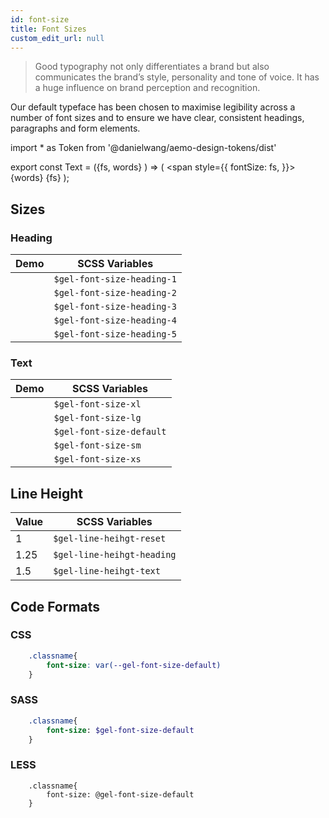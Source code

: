 ```yaml
---
id: font-size
title: Font Sizes
custom_edit_url: null
---
```


>Good typography not only differentiates a brand but also communicates the brand’s style, personality and tone of voice. It has a huge influence on brand perception and recognition. 
     
Our default typeface has been chosen to maximise legibility across a number of font sizes and to ensure we have clear, consistent headings, paragraphs and form elements.

import * as Token from '@danielwang/aemo-design-tokens/dist' 

export const Text = ({fs, words} ) => ( <span style={{
    fontSize: fs,
}}>{words} {fs}</span> );

## Sizes

### Heading

| Demo | SCSS Variables 
|---|---|
| <Text fs={Token.FontSizeHeading1} words="Font size"/> | `$gel-font-size-heading-1` 
| <Text fs={Token.FontSizeHeading2} words="Font size"/> | `$gel-font-size-heading-2` 
| <Text fs={Token.FontSizeHeading3} words="Font size"/> | `$gel-font-size-heading-3` 
| <Text fs={Token.FontSizeHeading4} words="Font size"/> | `$gel-font-size-heading-4` 
| <Text fs={Token.FontSizeHeading5} words="Font size"/> | `$gel-font-size-heading-5`


### Text
| Demo | SCSS Variables 
|---|---|
| <Text fs={Token.FontSizeTextXl} words="Font size"/> | `$gel-font-size-xl` 
| <Text fs={Token.FontSizeTextLg} words="Font size"/> | `$gel-font-size-lg` 
| <Text fs={Token.FontSizeTextDefault} words="Font size"/> | `$gel-font-size-default` 
| <Text fs={Token.FontSizeTextSm} words="Font size"/> | `$gel-font-size-sm` 
| <Text fs={Token.FontSizeTextXs} words="Font size"/> | `$gel-font-size-xs` 

## Line Height

| Value | SCSS Variables 
|---|---|
| 1 | `$gel-line-heihgt-reset` 
| 1.25 | `$gel-line-heihgt-heading` 
| 1.5 | `$gel-line-heihgt-text` 

## Code Formats

### CSS

```css
    .classname{
        font-size: var(--gel-font-size-default)
    }
```

### SASS
```sass
    .classname{
        font-size: $gel-font-size-default
    }
```

### LESS
```less
    .classname{
        font-size: @gel-font-size-default
    }
```